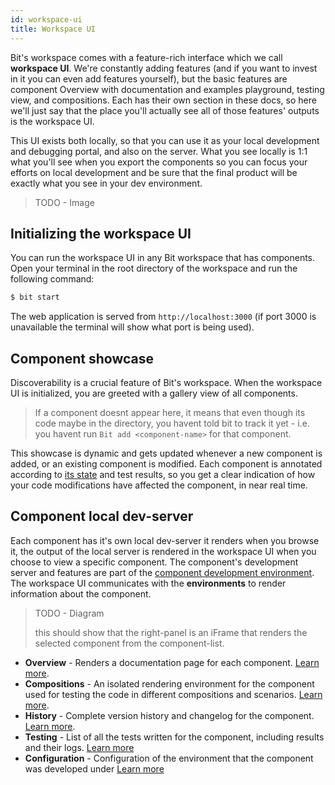 ```yaml
---
id: workspace-ui
title: Workspace UI
---
```


Bit's workspace comes with a feature-rich interface which we call **workspace UI**. We're constantly adding features (and if you want to invest in it you can even add features yourself), but the basic features are component Overview with documentation and examples playground, testing view, and compositions. Each has their own section in these docs, so here we'll just say that the place you'll actually see all of those features' outputs is the workspace UI.

This UI exists both locally, so that you can use it as your local development and debugging portal, and also on the server. What you see locally is 1:1 what you'll see when you export the components so you can focus your efforts on local development and be sure that the final product will be exactly what you see in your dev environment.

> TODO - Image

## Initializing the workspace UI

You can run the workspace UI in any Bit workspace that has components. Open your terminal in the root directory of the workspace and run the following command:

```sh
$ bit start
```

The web application is served from `http://localhost:3000` (if port 3000 is unavailable the terminal will show what port is being used).

## Component showcase

Discoverability is a crucial feature of Bit's workspace. When the workspace UI is initialized, you are greeted with a gallery view of all components. 

> If a component doesnt appear here, it means that even though its code maybe in the directory, you havent told bit to track it yet - i.e. you havent run `Bit add <component-name>` for that component.

This showcase is dynamic and gets updated whenever a new component is added, or an existing component is modified. Each component is annotated according to [its state](/docs/workspace/statuses) and test results, so you get a clear indication of how your code modifications have affected the component, in near real time.

## Component local dev-server

Each component has it's own local dev-server it renders when you browse it, the output of the local server is rendered in the workspace UI when you choose to view a specific component. The component's development server and features are part of the [component development environment](/docs/environment/overview). The workspace UI communicates with the **environments** to render information about the component.

> TODO - Diagram
>
> this should show that the right-panel is an iFrame that renders the selected component from the component-list.

* **Overview** - Renders a documentation page for each component. [Learn more](/docs/documentation/automated-docs).
* **Compositions** - An isolated rendering environment for the component used for testing the code in different compositions and scenarios. [Learn more](/docs/compositions/develop-in-isolation).
* **History** - Complete version history and changelog for the component. [Learn more](/docs/versioning/overview#building-component-history).
* **Testing** - List of all the tests written for the component, including results and their logs. [Learn more](/docs/testing/correct-link-here)
* **Configuration** - Configuration of the environment that the component was developed under [Learn more](/docs/testing/correct-link-here)

